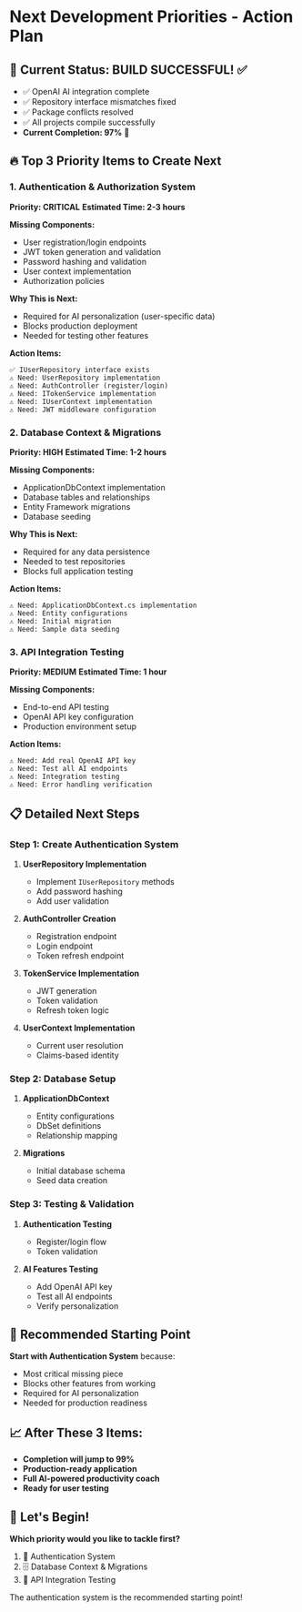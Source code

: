 # Next Development Priorities - Action Plan

## 🎯 **Current Status: BUILD SUCCESSFUL!** ✅
- ✅ OpenAI AI integration complete
- ✅ Repository interface mismatches fixed  
- ✅ Package conflicts resolved
- ✅ All projects compile successfully
- **Current Completion: 97%** 🚀

## 🔥 **Top 3 Priority Items to Create Next**

### **1. Authentication & Authorization System** 
**Priority: CRITICAL** 
**Estimated Time: 2-3 hours**

**Missing Components:**
- User registration/login endpoints
- JWT token generation and validation
- Password hashing and validation
- User context implementation
- Authorization policies

**Why This is Next:**
- Required for AI personalization (user-specific data)
- Blocks production deployment
- Needed for testing other features

**Action Items:**
```
✅ IUserRepository interface exists
⚠️ Need: UserRepository implementation
⚠️ Need: AuthController (register/login)
⚠️ Need: ITokenService implementation  
⚠️ Need: IUserContext implementation
⚠️ Need: JWT middleware configuration
```

### **2. Database Context & Migrations**
**Priority: HIGH**
**Estimated Time: 1-2 hours**

**Missing Components:**
- ApplicationDbContext implementation
- Database tables and relationships
- Entity Framework migrations
- Database seeding

**Why This is Next:**
- Required for any data persistence
- Needed to test repositories
- Blocks full application testing

**Action Items:**
```
⚠️ Need: ApplicationDbContext.cs implementation
⚠️ Need: Entity configurations
⚠️ Need: Initial migration
⚠️ Need: Sample data seeding
```

### **3. API Integration Testing**
**Priority: MEDIUM**
**Estimated Time: 1 hour**

**Missing Components:**
- End-to-end API testing
- OpenAI API key configuration
- Production environment setup

**Action Items:**
```
⚠️ Need: Add real OpenAI API key
⚠️ Need: Test all AI endpoints
⚠️ Need: Integration testing
⚠️ Need: Error handling verification
```

## 📋 **Detailed Next Steps**

### **Step 1: Create Authentication System**
1. **UserRepository Implementation**
   - Implement `IUserRepository` methods
   - Add password hashing
   - Add user validation

2. **AuthController Creation**
   - Registration endpoint
   - Login endpoint
   - Token refresh endpoint

3. **TokenService Implementation**
   - JWT generation
   - Token validation
   - Refresh token logic

4. **UserContext Implementation**
   - Current user resolution
   - Claims-based identity

### **Step 2: Database Setup**
1. **ApplicationDbContext**
   - Entity configurations
   - DbSet definitions
   - Relationship mapping

2. **Migrations**
   - Initial database schema
   - Seed data creation

### **Step 3: Testing & Validation**
1. **Authentication Testing**
   - Register/login flow
   - Token validation

2. **AI Features Testing**
   - Add OpenAI API key
   - Test all AI endpoints
   - Verify personalization

## 🎯 **Recommended Starting Point**

**Start with Authentication System** because:
- Most critical missing piece
- Blocks other features from working
- Required for AI personalization
- Needed for production readiness

## 📈 **After These 3 Items:**
- **Completion will jump to 99%**
- **Production-ready application**
- **Full AI-powered productivity coach**
- **Ready for user testing**

## 🚀 **Let's Begin!**

**Which priority would you like to tackle first?**
1. 🔐 Authentication System
2. 🗄️ Database Context & Migrations  
3. 🧪 API Integration Testing

The authentication system is the recommended starting point!
